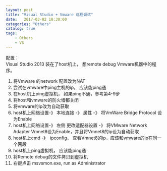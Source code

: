 ```yaml
---
layout: post
title: "Visual Studio + Vmware 远程调试"
date:   2017-03-02 10:30:00 
categories: "Others"
catalog: true
tags: 
    - Others
    - VS
---
```




配置：  
Visual Studio 2013 装在了host机上， 想remote debug Vmware机器中的程序。  
1. 将Vmware 的network 配置改为NAT   
2. 尝试在vmware中ping主机的ip， 应该能ping通  
3. 在host机上ping虚拟机， 如果ping不通，参考第4-9步  
4. 将host和vmware的防火墙都关闭  
5. 将vmware的ip改为自动获取  
6. host机上网络设置-》 本地连接 -》 属性 -》 将VmWare Bridge Protocol 设为Enable  
7. host机上网络设置-》 左侧 更改适配器设置 -》 将VMware Network Adapter Vmnet8设为Enable，并且将Vmnet8的ip设为自动获取  
8. host机上cmd -》　ipconfig， 查看Vmnet8的ip，应该和vmware的ip在同一个网段  
9. host机上ping虚拟机， 应该能ping通  
10. 将Remote debug的文件拷贝到虚拟机  
11. 右键点击 msvsmon.exe, run as Administrator  
